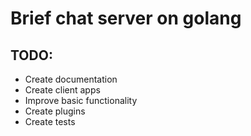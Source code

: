 # Brief chat server on golang

## TODO:
* Create documentation
* Create client apps
* Improve basic functionality
* Create plugins
* Create tests